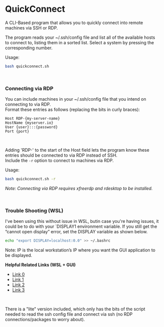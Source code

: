 # QuickConnect
A CLI-Based program that allows you to quickly connect into remote machines via SSH or RDP.

The program reads your ~/.ssh/config file and list all of the available hosts to connect to, listing them in a sorted list.
Select a system by pressing the corresponding number.

Usage:
```bash
bash quickconnect.sh
```

<br />

### Connecting via RDP
You can include machines in your ~/.ssh/config file that you intend on connecting to via RDP.  
Format these entries as follows (replacing the bits in curly braces):
```
Host RDP-{my-server-name}
HostName {myserver.io}
User {user}:::{password}
Port {port}
```

<br />

Adding 'RDP-' to the start of the Host field lets the program know these entries should be connected to via RDP instead of SSH.  
Include the `-r` option to connect to machines via RDP.

Usage:
```bash
bash quickconnect.sh -r
```

_Note: Connecting via RDP requires xfreerdp and rdesktop to be installed._

<br />

### Trouble Shooting (WSL)

I've been using this without issue in WSL, butin case you're having issues, it could be to do with your `DISPLAY1 environment variable.
If you still get the “cannot open display” error, set the DISPLAY variable as shown below.
```bash
echo "export DISPLAY=localhost:0.0" >> ~/.bashrc
```
Note: IP is the local workstation’s IP where you want the GUI application to be displayed.  

__Helpful Related Links (WSL + GUI)__
- [Link 0](https://learn.microsoft.com/en-us/windows/wsl/tutorials/gui-apps)
- [Link 1](https://aalonso.dev/blog/how-to-use-gui-apps-in-wsl2-forwarding-x-server-cdj)
- [Link 2](https://wiki.ubuntu.com/WSL#Running_Graphical_Applications)
- [Link 3](https://wiki.iihe.ac.be/Use_X11_forwarding_with_WSL)

<br />

There is a "lite" version included, which only has the bits of the script needed to read the ssh config file and connect via ssh (no RDP connections/packages to worry about).
